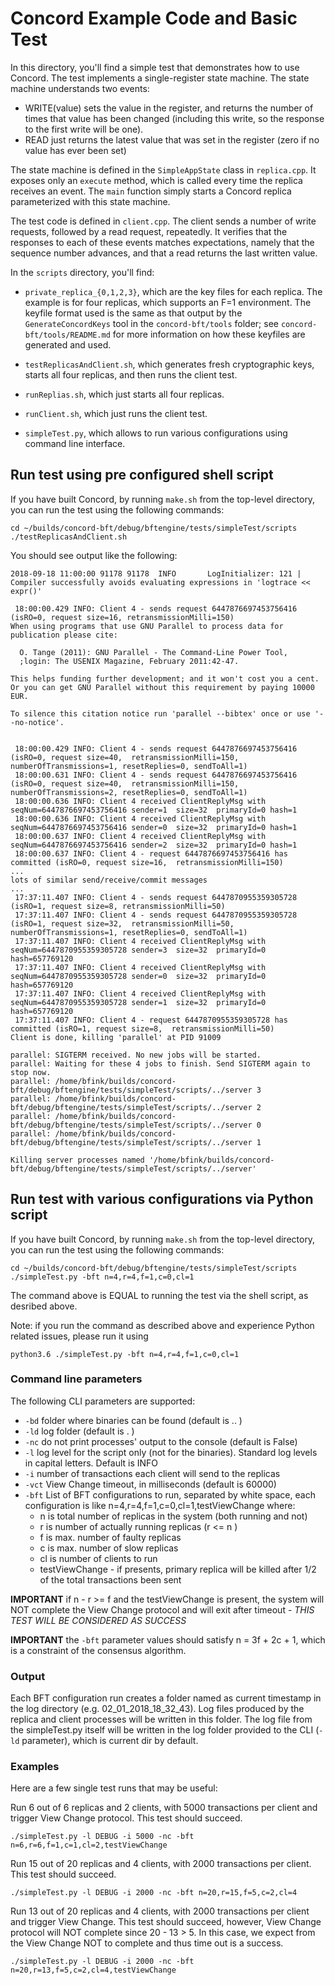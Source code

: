 # Concord Example Code and Basic Test

In this directory, you'll find a simple test that demonstrates how to
use Concord. The test implements a single-register state machine. The
state machine understands two events:

  * WRITE(value) sets the value in the register, and returns the
    number of times that value has been changed (including this write,
    so the response to the first write will be one).
  * READ just returns the latest value that was set in the register
    (zero if no value has ever been set)

The state machine is defined in the `SimpleAppState` class in
`replica.cpp`. It exposes only an `execute` method, which is called
every time the replica receives an event. The `main` function simply
starts a Concord replica parameterized with this state machine.

The test code is defined in `client.cpp`. The client sends a number of
write requests, followed by a read request, repeatedly. It verifies
that the responses to each of these events matches expectations,
namely that the sequence number advances, and that a read returns the
last written value.

In the `scripts` directory, you'll find:

  * `private_replica_{0,1,2,3}`, which are the key files for each
    replica. The example is for four replicas, which supports an F=1
    environment. The keyfile format used is the same as that output by
    the `GenerateConcordKeys` tool in the `concord-bft/tools` folder;
    see `concord-bft/tools/README.md` for more information on how
    these keyfiles are generated and used.

  * `testReplicasAndClient.sh`, which generates fresh cryptographic
    keys, starts all four replicas, and then runs the client test.

  * `runReplias.sh`, which just starts all four replicas.

  * `runClient.sh`, which just runs the client test.
  
  * `simpleTest.py`, which allows to run various configurations using command
  line interface.

## Run test using pre configured shell script

If you have built Concord, by running `make.sh` from the top-level
directory, you can run the test using the following commands:

```
cd ~/builds/concord-bft/debug/bftengine/tests/simpleTest/scripts
./testReplicasAndClient.sh
```

You should see output like the following:

```
2018-09-18 11:00:00 91178 91178  INFO       LogInitializer: 121 | Compiler successfully avoids evaluating expressions in 'logtrace << expr()'

 18:00:00.429 INFO: Client 4 - sends request 6447876697453756416 (isRO=0, request size=16, retransmissionMilli=150)
When using programs that use GNU Parallel to process data for publication please cite:

  O. Tange (2011): GNU Parallel - The Command-Line Power Tool,
  ;login: The USENIX Magazine, February 2011:42-47.

This helps funding further development; and it won't cost you a cent.
Or you can get GNU Parallel without this requirement by paying 10000 EUR.

To silence this citation notice run 'parallel --bibtex' once or use '--no-notice'.


 18:00:00.429 INFO: Client 4 - sends request 6447876697453756416 (isRO=0, request size=40,  retransmissionMilli=150, numberOfTransmissions=1, resetReplies=0, sendToAll=1)
 18:00:00.631 INFO: Client 4 - sends request 6447876697453756416 (isRO=0, request size=40,  retransmissionMilli=150, numberOfTransmissions=2, resetReplies=0, sendToAll=1)
 18:00:00.636 INFO: Client 4 received ClientReplyMsg with seqNum=6447876697453756416 sender=1  size=32  primaryId=0 hash=1
 18:00:00.636 INFO: Client 4 received ClientReplyMsg with seqNum=6447876697453756416 sender=0  size=32  primaryId=0 hash=1
 18:00:00.637 INFO: Client 4 received ClientReplyMsg with seqNum=6447876697453756416 sender=2  size=32  primaryId=0 hash=1
 18:00:00.637 INFO: Client 4 - request 6447876697453756416 has committed (isRO=0, request size=16,  retransmissionMilli=150)
...
lots of similar send/receive/commit messages
...
 17:37:11.407 INFO: Client 4 - sends request 6447870955359305728 (isRO=1, request size=8, retransmissionMilli=50)
 17:37:11.407 INFO: Client 4 - sends request 6447870955359305728 (isRO=1, request size=32,  retransmissionMilli=50, numberOfTransmissions=1, resetReplies=0, sendToAll=1)
 17:37:11.407 INFO: Client 4 received ClientReplyMsg with seqNum=6447870955359305728 sender=3  size=32  primaryId=0 hash=657769120
 17:37:11.407 INFO: Client 4 received ClientReplyMsg with seqNum=6447870955359305728 sender=0  size=32  primaryId=0 hash=657769120
 17:37:11.407 INFO: Client 4 received ClientReplyMsg with seqNum=6447870955359305728 sender=1  size=32  primaryId=0 hash=657769120
 17:37:11.407 INFO: Client 4 - request 6447870955359305728 has committed (isRO=1, request size=8,  retransmissionMilli=50)
Client is done, killing 'parallel' at PID 91009

parallel: SIGTERM received. No new jobs will be started.
parallel: Waiting for these 4 jobs to finish. Send SIGTERM again to stop now.
parallel: /home/bfink/builds/concord-bft/debug/bftengine/tests/simpleTest/scripts/../server 3
parallel: /home/bfink/builds/concord-bft/debug/bftengine/tests/simpleTest/scripts/../server 2
parallel: /home/bfink/builds/concord-bft/debug/bftengine/tests/simpleTest/scripts/../server 0
parallel: /home/bfink/builds/concord-bft/debug/bftengine/tests/simpleTest/scripts/../server 1

Killing server processes named '/home/bfink/builds/concord-bft/debug/bftengine/tests/simpleTest/scripts/../server'
```
## Run test with various configurations via Python script

If you have built Concord, by running `make.sh` from the top-level
directory, you can run the test using the following commands:

```
cd ~/builds/concord-bft/debug/bftengine/tests/simpleTest/scripts
./simpleTest.py -bft n=4,r=4,f=1,c=0,cl=1
```
The command above is EQUAL to running the test via the shell script, as desribed above.

Note: if you run the command as described above and experience Python related
 issues, please run it using
 
    python3.6 ./simpleTest.py -bft n=4,r=4,f=1,c=0,cl=1

### Command line parameters
The following CLI parameters are supported:

*   ```-bd``` folder where binaries can be found (default is .. )
*   ```-ld``` log folder (default is . )
*   ```-nc``` do not print processes' output to the console (default is False)
*   ```-l``` log level for the script only (not for the binaries). Standard log
levels in capital letters. Default is INFO
*   ```-i``` number of transactions each client will send to the replicas
*   ```-vct``` View Change timeout, in milliseconds (default is 60000)
*   ```-bft``` List of BFT configurations to run, separated by white space, each configuration is like n=4,r=4,f=1,c=0,cl=1,testViewChange where:
	*   n is total number of replicas in the system (both running and not)
	*   r is number of actually running replicas (r <= n )
	*   f is max. number of faulty replicas
	*   c is max. number of slow replicas
	*   cl is number of clients to run
	*   testViewChange - if presents, primary replica will be killed after 1/2 of the total transactions been sent

**IMPORTANT** if n - r >= f and the testViewChange is present, the system will NOT complete the View Change
protocol and will exit after timeout - *THIS TEST WILL BE CONSIDERED AS SUCCESS*

**IMPORTANT** the ```-bft``` parameter values should satisfy n = 3f + 2c + 1, which is a constraint of the consensus algorithm.

### Output
Each BFT configuration run creates a folder named as current timestamp in the log directory (e.g. 02_01_2018_18_32_43).
Log files produced by the replica and client processes will be written in this folder.
The log file from the simpleTest.py itself will be written in the log folder provided to the CLI (```-ld``` parameter), which is current dir by default.

### Examples
Here are a few single test runs that may be useful:

Run 6 out of 6 replicas and 2 clients, with 5000 transactions per client and trigger View Change protocol. This test should succeed.
```
./simpleTest.py -l DEBUG -i 5000 -nc -bft n=6,r=6,f=1,c=1,cl=2,testViewChange
```

Run 15 out of 20 replicas and 4 clients, with 2000 transactions per client. This test should succeed.
```
./simpleTest.py -l DEBUG -i 2000 -nc -bft n=20,r=15,f=5,c=2,cl=4
```

Run 13 out of 20 replicas and 4 clients, with 2000 transactions per client and trigger View Change. This test should succeed, however, View Change protocol will NOT complete since 20 - 13 > 5. In this case, we expect from the View Change NOT to complete and thus time out is a success.
```
./simpleTest.py -l DEBUG -i 2000 -nc -bft n=20,r=13,f=5,c=2,cl=4,testViewChange
```